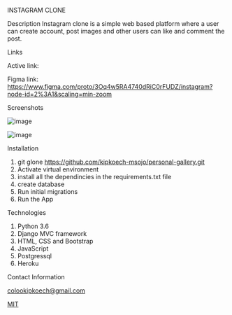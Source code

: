 INSTAGRAM CLONE

Description
Instagram clone is a simple web based platform where a user can create account, post images and other users can like and comment the post.

Links

Active link:

Figma link: https://www.figma.com/proto/3Oq4w5RA4740dRiC0rFUDZ/instagram?node-id=2%3A1&scaling=min-zoom

Screenshots

![image](https://user-images.githubusercontent.com/68596898/99910120-5c311280-2cfd-11eb-95cf-b5538b2e07ee.png)

![image](https://user-images.githubusercontent.com/68596898/99910155-8c78b100-2cfd-11eb-856e-f547fc370503.png)


Installation
1. git glone https://github.com/kipkoech-msojo/personal-gallery.git
2. Activate virtual environment
3. install all the dependincies in the requirements.txt file
4. create database
5. Run initial migrations
6. Run the App

Technologies

1. Python 3.6
2. Django MVC framework
3. HTML, CSS and Bootstrap
4. JavaScript
5. Postgressql
6. Heroku

Contact Information

colookipkoech@gmail.com

[MIT](LICENSE.md)